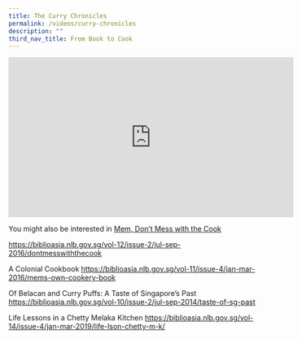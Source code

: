 ```yaml
---
title: The Curry Chronicles
permalink: /videos/curry-chronicles
description: ""
third_nav_title: From Book to Cook
---
```


<iframe width="560" height="315" src="https://www.youtube.com/embed/cyGskg-X-N8" title="YouTube video player" frameborder="0" allow="accelerometer; autoplay; clipboard-write; encrypted-media; gyroscope; picture-in-picture" allowfullscreen></iframe>

You might also be interested in
[Mem, Don’t Mess with the Cook
](/vol-12/issue-2/jul-sep-2016/dontmesswiththecook)


https://biblioasia.nlb.gov.sg/vol-12/issue-2/jul-sep-2016/dontmesswiththecook

A Colonial Cookbook
https://biblioasia.nlb.gov.sg/vol-11/issue-4/jan-mar-2016/mems-own-cookery-book 

Of Belacan and Curry Puffs: A Taste of Singapore’s Past
https://biblioasia.nlb.gov.sg/vol-10/issue-2/jul-sep-2014/taste-of-sg-past

Life Lessons in a Chetty Melaka Kitchen
https://biblioasia.nlb.gov.sg/vol-14/issue-4/jan-mar-2019/life-lson-chetty-m-k/ 